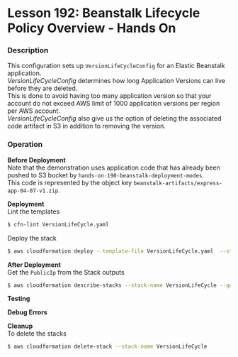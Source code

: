 # Lesson 192: Beanstalk Lifecycle Policy Overview - Hands On

### Description

This configuration sets up `VersionLifeCycleConfig` for an Elastic Beanstalk application.  
_VersionLifeCycleConfig_ determines how long Application Versions can live before they are deleted.  
This is done to avoid having too many application version so that your account do not exceed AWS limit of 1000 application versions per region per AWS account.  
_VersionLifeCycleConfig_ also give us the option of deleting the associated code artifact in S3 in addition to removing the version.

### Operation

**Before Deployment**   
Note that the demonstration uses application code that has already been pushed to S3 bucket by `hands-on-190-beanstalk-deployment-modes`.  
This code is represented by the object key `beanstalk-artifacts/express-app-04-07-v1.zip`.

**Deployment**  
Lint the templates

```bash
$ cfn-lint VersionLifeCycle.yaml
```

Deploy the stack

```bash
$ aws cloudformation deploy --template-file VersionLifeCycle.yaml  --stack-name VersionLifeCycle --capabilities CAPABILITY_NAMED_IAM
```

**After Deployment**  
Get the `PublicIp` from the Stack outputs

```bash
$ aws cloudformation describe-stacks --stack-name VersionLifeCycle --query "Stacks[0].Outputs" --no-cli-pager
```

**Testing**

**Debug Errors**

**Cleanup**  
To delete the stacks

```bash
$ aws cloudformation delete-stack --stack-name VersionLifeCycle
```
